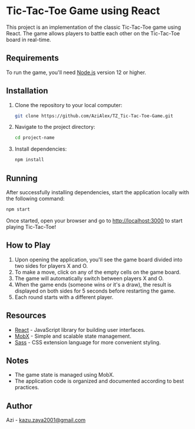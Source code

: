 # Tic-Tac-Toe Game using React

This project is an implementation of the classic Tic-Tac-Toe game using React. The game allows players to battle each other on the Tic-Tac-Toe board in real-time.

## Requirements

To run the game, you'll need [Node.js](https://nodejs.org/) version 12 or higher.

## Installation

1. Clone the repository to your local computer:

    ```bash
    git clone https://github.com/AziAlex/TZ_Tic-Tac-Toe-Game.git
    ```

2. Navigate to the project directory:

    ```bash
    cd project-name
    ```

3. Install dependencies:

    ```bash
    npm install
    ```

## Running

After successfully installing dependencies, start the application locally with the following command:

```bash
npm start
```

Once started, open your browser and go to [http://localhost:3000](http://localhost:3000) to start playing Tic-Tac-Toe!

## How to Play

1. Upon opening the application, you'll see the game board divided into two sides for players X and O.
2. To make a move, click on any of the empty cells on the game board.
3. The game will automatically switch between players X and O.
4. When the game ends (someone wins or it's a draw), the result is displayed on both sides for 5 seconds before restarting the game.
5. Each round starts with a different player.

## Resources

- [React](https://reactjs.org/) - JavaScript library for building user interfaces.
- [MobX](https://mobx.js.org/README.html) - Simple and scalable state management.
- [Sass](https://sass-lang.com/) - CSS extension language for more convenient styling.

## Notes

- The game state is managed using MobX.
- The application code is organized and documented according to best practices.

## Author

Azi - kazu.zaya2001@gmail.com
